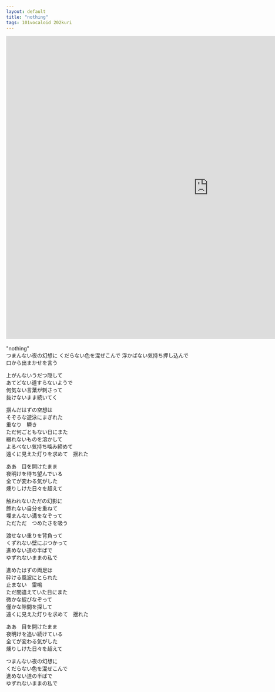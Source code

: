 ```yaml
---
layout: default
title: "nothing"
tags: 101vocaloid 202kuri
---
```

<div class="movie-wrap">
<iframe width="1100" height="825" src="https://www.youtube.com/embed/hFTZBtEwosQ" title="nothing / 初音ミク" frameborder="0" allow="accelerometer; autoplay; clipboard-write; encrypted-media; gyroscope; picture-in-picture; web-share" allowfullscreen></iframe>
</div>
<br>
"nothing"  
<br>
つまんない夜の幻想に  
くだらない色を混ぜこんで  
浮かばない気持ち押し込んで  
口から出まかせを言う  

上がんないうだつ隠して  
あてどない道すらないようで  
何気ない言葉が刺さって  
抜けないまま続いてく  

掴んだはずの空想は  
そぞろな遊泳にまぎれた  
重なり　瞬き  
ただ何ごともない日にまた  
綴れないものを溶かして  
よるべない気持ち噛み締めて  
遠くに見えた灯りを求めて　揺れた  

ああ　目を開けたまま  
夜明けを待ち望んでいる  
全てが変わる気がした  
燻りしけた日々を超えて  

触われないただの幻影に  
飾れない自分を重ねて  
埋まんない溝をなぞって  
ただただ　つめたさを吸う  

渡せない重りを背負って  
くずれない壁にぶつかって  
進めない道の半ばで  
ゆずれないままの私で  

進めたはずの両足は  
砕ける風波にとられた  
止まない　雷鳴  
ただ間違えていた日にまた  
微かな綻びなぞって  
僅かな隙間を探して  
遠くに見えた灯りを求めて　揺れた  

ああ　目を開けたまま  
夜明けを追い続けている  
全てが変わる気がした  
燻りしけた日々を超えて  

つまんない夜の幻想に  
くだらない色を混ぜこんで  
進めない道の半ばで  
ゆずれないままの私で  